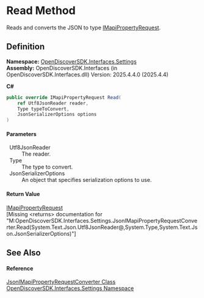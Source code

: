 # Read Method


Reads and converts the JSON to type <a href="dcf42947-4236-4ac8-3e63-1b334778cbac">IMapiPropertyRequest</a>.



## Definition
**Namespace:** <a href="a1516a26-c3bc-5b32-80d1-92d32506d831">OpenDiscoverSDK.Interfaces.Settings</a>  
**Assembly:** OpenDiscoverSDK.Interfaces (in OpenDiscoverSDK.Interfaces.dll) Version: 2025.4.4.0 (2025.4.4)

**C#**
``` C#
public override IMapiPropertyRequest Read(
	ref Utf8JsonReader reader,
	Type typeToConvert,
	JsonSerializerOptions options
)
```



#### Parameters
<dl><dt>  Utf8JsonReader</dt><dd>The reader.</dd><dt>  Type</dt><dd>The type to convert.</dd><dt>  JsonSerializerOptions</dt><dd>An object that specifies serialization options to use.</dd></dl>

#### Return Value
<a href="dcf42947-4236-4ac8-3e63-1b334778cbac">IMapiPropertyRequest</a>  
\[Missing &lt;returns&gt; documentation for "M:OpenDiscoverSDK.Interfaces.Settings.JsonIMapiPropertyRequestConverter.Read(System.Text.Json.Utf8JsonReader@,System.Type,System.Text.Json.JsonSerializerOptions)"\]

## See Also


#### Reference
<a href="f8eb0a02-f2c2-6a73-8910-34277ff77256">JsonIMapiPropertyRequestConverter Class</a>  
<a href="a1516a26-c3bc-5b32-80d1-92d32506d831">OpenDiscoverSDK.Interfaces.Settings Namespace</a>  
